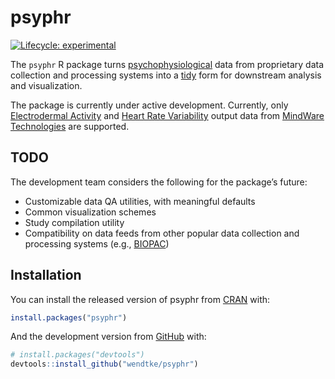 
<!-- README.md is generated from README.Rmd. Please edit that file -->

# psyphr

<!-- badges: start -->

[![Lifecycle:
experimental](https://img.shields.io/badge/lifecycle-experimental-orange.svg)](https://www.tidyverse.org/lifecycle/#experimental)
<!-- badges: end -->

The `psyphr` R package turns
[psychophysiological](https://en.wikipedia.org/wiki/Psychophysiology)
data from proprietary data collection and processing systems into a
[tidy](http://vita.had.co.nz/papers/tidy-data.pdf) form for downstream
analysis and visualization.

The package is currently under active development. Currently, only
[Electrodermal
Activity](https://support.mindwaretech.com/manuals/software/eda/3-2/)
and [Heart Rate
Variability](https://support.mindwaretech.com/manuals/software/hrv/3-2/)
output data from [MindWare Technologies](https://www.mindwaretech.com/)
are supported.

## TODO

The development team considers the following for the package’s future:

  - Customizable data QA utilities, with meaningful defaults
  - Common visualization schemes
  - Study compilation utility
  - Compatibility on data feeds from other popular data collection and
    processing systems (e.g., [BIOPAC](https://www.biopac.com/))

## Installation

You can install the released version of psyphr from
[CRAN](https://CRAN.R-project.org) with:

``` r
install.packages("psyphr")
```

And the development version from [GitHub](https://github.com/) with:

``` r
# install.packages("devtools")
devtools::install_github("wendtke/psyphr")
```
